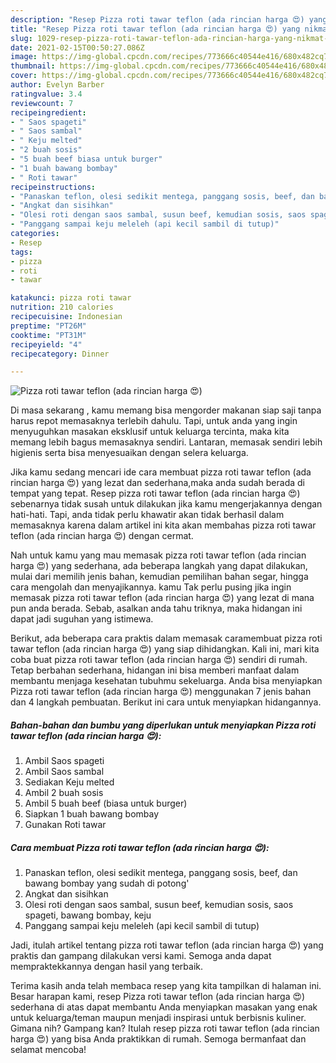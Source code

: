 ```yaml
---
description: "Resep Pizza roti tawar teflon (ada rincian harga 😍) yang nikmat dan Mudah Dibuat"
title: "Resep Pizza roti tawar teflon (ada rincian harga 😍) yang nikmat dan Mudah Dibuat"
slug: 1029-resep-pizza-roti-tawar-teflon-ada-rincian-harga-yang-nikmat-dan-mudah-dibuat
date: 2021-02-15T00:50:27.086Z
image: https://img-global.cpcdn.com/recipes/773666c40544e416/680x482cq70/pizza-roti-tawar-teflon-ada-rincian-harga-😍-foto-resep-utama.jpg
thumbnail: https://img-global.cpcdn.com/recipes/773666c40544e416/680x482cq70/pizza-roti-tawar-teflon-ada-rincian-harga-😍-foto-resep-utama.jpg
cover: https://img-global.cpcdn.com/recipes/773666c40544e416/680x482cq70/pizza-roti-tawar-teflon-ada-rincian-harga-😍-foto-resep-utama.jpg
author: Evelyn Barber
ratingvalue: 3.4
reviewcount: 7
recipeingredient:
- " Saos spageti"
- " Saos sambal"
- " Keju melted"
- "2 buah sosis"
- "5 buah beef biasa untuk burger"
- "1 buah bawang bombay"
- " Roti tawar"
recipeinstructions:
- "Panaskan teflon, olesi sedikit mentega, panggang sosis, beef, dan bawang bombay yang sudah di potong&#39;"
- "Angkat dan sisihkan"
- "Olesi roti dengan saos sambal, susun beef, kemudian sosis, saos spageti, bawang bombay, keju"
- "Panggang sampai keju meleleh (api kecil sambil di tutup)"
categories:
- Resep
tags:
- pizza
- roti
- tawar

katakunci: pizza roti tawar 
nutrition: 210 calories
recipecuisine: Indonesian
preptime: "PT26M"
cooktime: "PT31M"
recipeyield: "4"
recipecategory: Dinner

---
```



![Pizza roti tawar teflon (ada rincian harga 😍)](https://img-global.cpcdn.com/recipes/773666c40544e416/680x482cq70/pizza-roti-tawar-teflon-ada-rincian-harga-😍-foto-resep-utama.jpg)

Di masa  sekarang , kamu memang bisa mengorder makanan siap saji tanpa harus repot memasaknya terlebih dahulu. Tapi, untuk anda yang ingin menyuguhkan masakan eksklusif untuk keluarga tercinta, maka kita memang lebih bagus memasaknya sendiri. Lantaran, memasak sendiri lebih higienis serta bisa menyesuaikan dengan selera keluarga.

Jika kamu sedang mencari ide cara membuat pizza roti tawar teflon (ada rincian harga 😍) yang lezat dan sederhana,maka anda sudah berada di tempat yang tepat. Resep pizza roti tawar teflon (ada rincian harga 😍)  sebenarnya tidak susah untuk dilakukan jika kamu mengerjakannya dengan hati-hati. Tapi, anda tidak perlu khawatir akan tidak berhasil dalam memasaknya 
karena dalam artikel ini kita akan membahas pizza roti tawar teflon (ada rincian harga 😍) dengan cermat.  



Nah untuk kamu yang mau memasak pizza roti tawar teflon (ada rincian harga 😍) yang sederhana, ada beberapa langkah yang dapat dilakukan, mulai dari memilih jenis bahan, kemudian pemilihan bahan segar, hingga cara mengolah dan menyajikannya. kamu Tak perlu pusing jika ingin memasak pizza roti tawar teflon (ada rincian harga 😍) yang lezat di mana pun anda berada. Sebab, asalkan anda  tahu triknya, maka hidangan ini dapat jadi suguhan yang istimewa.

Berikut, ada beberapa cara praktis  dalam memasak caramembuat pizza roti tawar teflon (ada rincian harga 😍) yang siap dihidangkan. Kali ini, mari kita coba buat pizza roti tawar teflon (ada rincian harga 😍) sendiri di rumah. Tetap berbahan sederhana, hidangan ini bisa memberi manfaat dalam membantu menjaga kesehatan tubuhmu sekeluarga. Anda bisa menyiapkan Pizza roti tawar teflon (ada rincian harga 😍) menggunakan 7 jenis bahan dan 4 langkah pembuatan. Berikut ini cara untuk menyiapkan hidangannya.

<!--inarticleads1-->

##### Bahan-bahan dan bumbu yang diperlukan untuk menyiapkan Pizza roti tawar teflon (ada rincian harga 😍):

1. Ambil  Saos spageti
1. Ambil  Saos sambal
1. Sediakan  Keju melted
1. Ambil 2 buah sosis
1. Ambil 5 buah beef (biasa untuk burger)
1. Siapkan 1 buah bawang bombay
1. Gunakan  Roti tawar




<!--inarticleads2-->

##### Cara membuat Pizza roti tawar teflon (ada rincian harga 😍):

1. Panaskan teflon, olesi sedikit mentega, panggang sosis, beef, dan bawang bombay yang sudah di potong&#39;
1. Angkat dan sisihkan
1. Olesi roti dengan saos sambal, susun beef, kemudian sosis, saos spageti, bawang bombay, keju
1. Panggang sampai keju meleleh (api kecil sambil di tutup)




Jadi, itulah artikel tentang  pizza roti tawar teflon (ada rincian harga 😍)  yang praktis dan gampang dilakukan versi kami. Semoga anda dapat mempraktekkannya dengan hasil yang terbaik. 

Terima kasih anda telah membaca resep yang kita tampilkan di halaman ini. Besar harapan kami, resep  Pizza roti tawar teflon (ada rincian harga 😍) sederhana di atas dapat membantu Anda menyiapkan masakan yang enak untuk keluarga/teman maupun menjadi inspirasi untuk berbisnis kuliner. Gimana nih? Gampang kan? Itulah resep pizza roti tawar teflon (ada rincian harga 😍) yang bisa Anda praktikkan di rumah. Semoga bermanfaat dan selamat mencoba!


